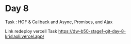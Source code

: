 # Day 8

Task :  HOF & Callback and Async, Promises, and Ajax

Link redeploy vercell Task 
https://dw-b50-stage1-git-day-8-krislaoli.vercel.app/
